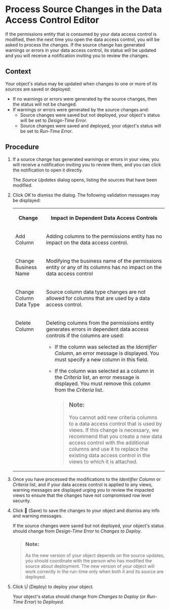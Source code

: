 <!-- loio3c470e82554145658a5029d7a1dca4a0 -->

<link rel="stylesheet" type="text/css" href="../css/sap-icons.css"/>

# Process Source Changes in the Data Access Control Editor

If the permissions entity that is consumed by your data access control is modified, then the next time you open the data access control, you will be asked to process the changes. If the source change has generated warnings or errors in your data access control, its status will be updated and you will receive a notification inviting you to review the changes.



<a name="loio3c470e82554145658a5029d7a1dca4a0__context_dv5_swm_mpb"/>

## Context

Your object's status may be updated when changes to one or more of its sources are saved or deployed:

-   If no warnings or errors were generated by the source changes, then the status will not be changed.
-   If warnings or errors were generated by the source changes and:
    -   Source changes were saved but not deployed, your object's status will be set to *Design-Time Error*.
    -   Source changes were saved and deployed, your object's status will be set to *Run-Time Error*.




<a name="loio3c470e82554145658a5029d7a1dca4a0__steps_pzc_34t_4sb"/>

## Procedure

1.  If a source change has generated warnings or errors in your view, you will receive a notification inviting you to review them, and you can click the notification to open it directly.

    The *Source Updates* dialog opens, listing the sources that have been modified.

2.  Click *OK* to dismiss the dialog. The following validation messages may be displayed:


    <table>
    <tr>
    <th valign="top">

    Change


    
    </th>
    <th valign="top">

    Impact in Dependent Data Access Controls


    
    </th>
    </tr>
    <tr>
    <td valign="top">
    
    Add Column


    
    </td>
    <td valign="top">
    
    Adding columns to the permissions entity has no impact on the data access control.


    
    </td>
    </tr>
    <tr>
    <td valign="top">
    
    Change Business Name


    
    </td>
    <td valign="top">
    
    Modifying the business name of the permissions entity or any of its columns has no impact on the data access control


    
    </td>
    </tr>
    <tr>
    <td valign="top">
    
    Change Column Data Type


    
    </td>
    <td valign="top">
    
    Source column data type changes are not allowed for columns that are used by a data access control.


    
    </td>
    </tr>
    <tr>
    <td valign="top">
    
    Delete Column


    
    </td>
    <td valign="top">
    
    Deleting columns from the permissions entity generates errors in dependent data access controls if the columns are used:

    -   If the column was selected as the *Identifier Column*, an error message is displayed. You must specify a new column in this field.
    -   If the column was selected as a column in the *Criteria* list, an error message is displayed. You must remove this column from the *Criteria* list.

        > ### Note:  
        > You cannot add new criteria columns to a data access control that is used by views. If this change is necessary, we recommend that you create a new data access control with the additional columns and use it to replace the existing data access control in the views to which it is attached.



    
    </td>
    </tr>
    </table>
    
3.  Once you have processed the modifications to the *Identifier Column* or *Criteria* list, and if your data access control is applied to any views, warning messages are displayed urging you to review the impacted views to ensure that the changes have not compromised row level security.

4.  Click <span class="FPA-icons"></span> \(Save\) to save the changes to your object and dismiss any info and warning messages.

    If the source changes were saved but not deployed, your object's status should change from *Design-Time Error* to *Changes to Deploy*.

    > ### Note:  
    > As the new version of your object depends on the source updates, you should coordinate with the person who has modified the source about deployment. The new version of your object will work correctly in the run-time only when both it and its source are deployed.

5.  Click <span class="SAP-icons"></span> \(Deploy\) to deploy your object.

    Your object's status should change from *Changes to Deploy* \(or *Run-Time Error*\) to *Deployed*.



